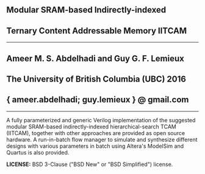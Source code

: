 ## Modular SRAM-based Indirectly-indexed ##
## Ternary Content Addressable Memory IITCAM ##
---
## Ameer  M. S.  Abdelhadi and Guy  G. F.  Lemieux ##
## The University of British Columbia (UBC)  2016 ##
## { ameer.abdelhadi; guy.lemieux } @ gmail.com ##
---

A fully parameterized and generic Verilog implementation of the suggested modular SRAM-based indirectly-indexed hierarchical-search TCAM (IITCAM), together with other approaches are provided as open source hardware. A run-in-batch flow manager to simulate and synthesize different designs with various parameters in batch using Altera's ModelSim and Quartus is also provided.

**LICENSE:** BSD 3-Clause ("BSD New" or "BSD Simplified") license.
